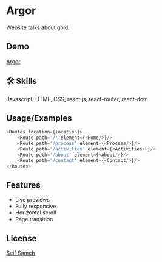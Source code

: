
# Argor

Website talks about gold.


## Demo

[Argor](https://argor.vercel.app/)

## 🛠 Skills
Javascript, HTML, CSS, react.js, react-router, react-dom


## Usage/Examples

```javascript
<Routes location={location}>
    <Route path='/' element={<Home/>}/>
    <Route path='/process' element={<Process/>}/>
    <Route path='/activities' element={<Activities/>}/>
    <Route path='/about' element={<About/>}/>
    <Route path='/contact' element={<Contact/>}/>
</Routes>
```


## Features

- Live previews
- Fully responsive
- Horizontal scroll
- Page transition


## License

[Seif Sameh](https://seif-sameh.vercel.app/)

